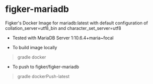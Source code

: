 # figker-mariadb
Figker's Docker Image for mariadb:latest with default configuration of collation_server=utf8_bin and character_set_server=utf8 

* Tested with MariaDB Server 1:10.6.4+maria~focal

* To build image locally
> gradle docker

* To push to figker/figker-mariadb
> gradle dockerPush-latest